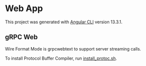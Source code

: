 # Web App

This project was generated with [Angular CLI](https://github.com/angular/angular-cli) version 13.3.1.

## gRPC Web

Wire Format Mode is grpcwebtext to support server streaming calls.

To install Protocol Buffer Compiler, run [install_protoc.sh](tools/install_protoc.sh).